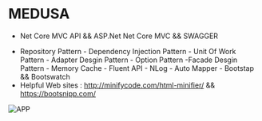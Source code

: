 # MEDUSA

* Net Core MVC API && ASP.Net Net Core MVC && SWAGGER</br>
- Repository Pattern - Dependency Injection Pattern - Unit Of Work Pattern - Adapter Desgin Pattern - Option Pattern -Facade Desgin Pattern - Memory Cache - Fluent API - NLog - Auto Mapper - Bootstap && Bootswatch 
- Helpful Web sites : http://minifycode.com/html-minifier/ && https://bootsnipp.com/

![APP](https://github.com/NisanurBulut/Medusa/blob/master/Trailer.gif)